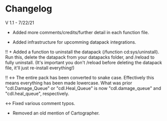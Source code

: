 # Changelog

V 1.1 - 7/22/21

+ Added more comments/credits/further detail in each function file.

+ Added infrastructure for upcomming datapack integrations.

!! + Added a function to uninstall the datapack (/function cd:sys/uninstall).
Run this, delete the datapack from your datapacks folder, and /reload to fully uninstall.
(It's important you don't /reload before deleting the datapack file, it'll just re-install everything!)

!! ↔ The entire pack has been converted to snake case. Effectively this means everything has been made lowercase.
What was prior "cdl.Damage_Queue" or "cdl.Heal_Queue" is now "cdl.damage_queue" and "cdl.heal_queue", respectively.

↔ Fixed various comment typos.

- Removed an old mention of Cartographer.